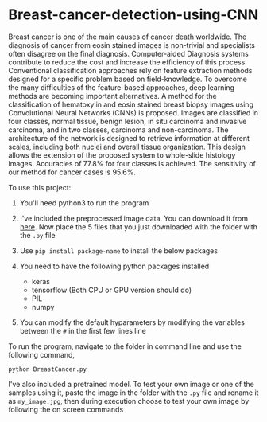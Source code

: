 # Breast-cancer-detection-using-CNN

Breast cancer is one of the main causes of cancer death worldwide. The diagnosis of cancer from eosin stained images is non-trivial and specialists often disagree on the final diagnosis. Computer-aided Diagnosis systems contribute to reduce the cost and increase the efficiency of this process. Conventional classification approaches rely on feature extraction methods designed for a specific problem based on field-knowledge. To overcome the many difficulties of the feature-based approaches, deep learning methods are becoming important alternatives. A method for the classification of hematoxylin and eosin stained breast biopsy images using Convolutional Neural Networks (CNNs) is proposed. Images are classified in four classes, normal tissue, benign lesion, in situ carcinoma and invasive carcinoma, and in two classes, carcinoma and non-carcinoma. The architecture of the network is designed to retrieve information at different scales, including both nuclei and overall tissue organization. This design allows the extension of the proposed system to whole-slide histology images. Accuracies of 77.8% for four classes is achieved. The sensitivity of our method for cancer cases is 95.6%.

To use this project:

1. You'll need python3 to run the program

2. I've included the preprocessed image data. You can download it from [here](https://drive.google.com/open?id=17LR9ssbENit-3vsEAM63FptNasB5AHrr). Now place the 5 files that you just downloaded with the folder with the `.py` file

3. Use `pip install package-name` to install the below packages

4. You need to have the following python packages installed
	* keras
	* tensorflow (Both CPU or GPU version should do)
	* PIL
	* numpy

5. You can modify the default hyparameters by modifying the variables between the `#` in the first few lines line

To run the program, navigate to the folder in command line and use the following command,
```
python BreastCancer.py
```
I've also included a pretrained model. To test your own image or one of the samples using it, paste the image in the folder with the `.py` file and rename it as `my_image.jpg`, then during execution choose to test your own image by following the on screen commands
